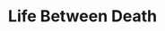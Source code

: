 ---
pid: llp28
title: Life Between Death
location_transcription: Ritenhouse square
coordinates: "[-75.171992193197, 39.949391519742]"
zipcode: '19146'
gen_neighborhood: South Philadelphia
neighborhood: Graduate Hospital,Naval Square,Southwest Center City
outside_phl: 
age: '11'
age_range: 6-13
instagram: 
image_file_name: llp_28.jpg
proposal_transcription: A flower in the middle of destruction and war of fire and
  ice clashing.
topic: Unknown
topic_summary: '0'
type: Other No Form
keywords_other: life, death, destruction, war, fire, ice, flower
credit: 
image_labels: |-
  #2manyhashtags
  #electionday
  #veteransday
  #Lgbtq+
  #cofefi
  #hashtag
  #masterman
  #mastermanswag2019
  #kittens4life
  #pappysrawesome
  #boyandgirllines
  #wedapeeps
  #flowerpower
twitter: 
facebook: 
permalink: "/monuments/llp28/"
layout: item-page
---